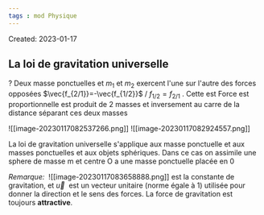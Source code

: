 ```yaml
---
tags : mod Physique
---
```

Created: 2023-01-17

## La loi de gravitation universelle
?
Deux masse ponctuelles et $m_1$ et $m_2$ exercent l'une sur l'autre des forces opposées $\vec{f_{2/1}}=-\vec{f_{1/2}}$ / $f_{1/2}=f_{2/1}$ . Cette est Force est proportionnelle est produit de 2 masses et inversement au carre de la distance séparant ces deux masses

![[image-20230117082537266.png]]
![[image-20230117082924557.png]]

La loi  de gravitation universelle s'applique aux masse ponctuelle et aux masses ponctuelles et aux objets sphériques. Dans ce cas on assimile une sphere de masse m et centre O a une masse ponctuelle placée en 0

*Remarque:*
 ![[image-20230117083658888.png]]
est la constante de gravitation, et $\vec{u}$  est un vecteur unitaire (norme égale à 1) utilisée pour donner la direction et le sens des forces. La force de gravitation est toujours **attractive**.

